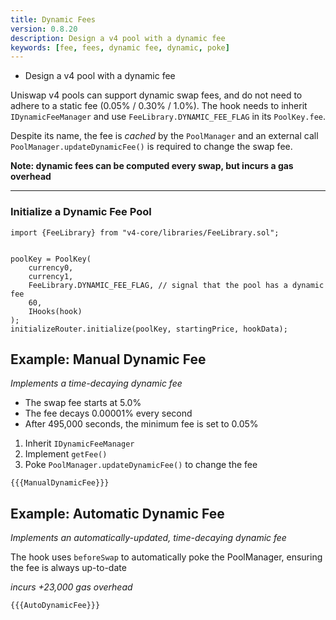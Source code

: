 ```yaml
---
title: Dynamic Fees
version: 0.8.20
description: Design a v4 pool with a dynamic fee
keywords: [fee, fees, dynamic fee, dynamic, poke]
---
```


- Design a v4 pool with a dynamic fee

Uniswap v4 pools can support dynamic swap fees, and do not need to adhere to a static fee (0.05% / 0.30% / 1.0%). The hook needs to inherit `IDynamicFeeManager` and use `FeeLibrary.DYNAMIC_FEE_FLAG` in its `PoolKey.fee`.

Despite its name, the fee is *cached* by the `PoolManager` and an external call `PoolManager.updateDynamicFee()` is required to change the swap fee.

**Note: dynamic fees can be computed every swap, but incurs a gas overhead**

---

### Initialize a Dynamic Fee Pool

```solidity
import {FeeLibrary} from "v4-core/libraries/FeeLibrary.sol";


poolKey = PoolKey(
    currency0,
    currency1,
    FeeLibrary.DYNAMIC_FEE_FLAG, // signal that the pool has a dynamic fee
    60,
    IHooks(hook)
);
initializeRouter.initialize(poolKey, startingPrice, hookData);
```

## Example: Manual Dynamic Fee

*Implements a time-decaying dynamic fee*

* The swap fee starts at 5.0% 
* The fee decays 0.00001% every second
* After 495,000 seconds, the minimum fee is set to 0.05%


1) Inherit `IDynamicFeeManager`
2) Implement `getFee()`
3) Poke `PoolManager.updateDynamicFee()` to change the fee
```solidity
{{{ManualDynamicFee}}}
```

## Example: Automatic Dynamic Fee

*Implements an automatically-updated, time-decaying dynamic fee*

The hook uses `beforeSwap` to automatically poke the PoolManager, ensuring the fee is always up-to-date

*incurs +23,000 gas overhead*
```solidity
{{{AutoDynamicFee}}}
```
